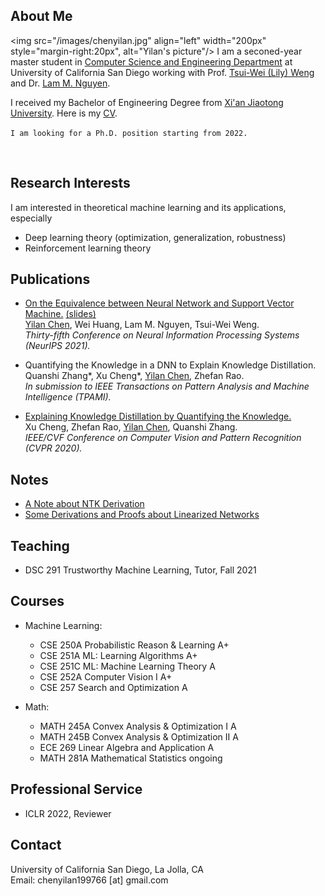 ## About Me

<img src="/images/chenyilan.jpg" align="left" width="200px" style="margin-right:20px", alt="Yilan's picture"/>
I am a seconed-year master student in [Computer Science and Engineering Department](https://cse.ucsd.edu/) at University of California San Diego working with Prof. [Tsui-Wei (Lily) Weng](https://lilyweng.github.io/) and Dr. [Lam M. Nguyen](https://lamnguyen-mltd.github.io/). 
<!-- Before that, I spent some time as a research intern at [University of Technology Sydney](https://www.uts.edu.au/), advised by Prof. [Richard Xu](https://www.uts.edu.au/staff/yida.xu) and [Shanghai Jiao Tong University](http://en.sjtu.edu.cn/), advised by Prof. [Quanshi Zhang](http://qszhang.com/).  -->
I received my Bachelor of Engineering Degree from [Xi'an Jiaotong University](http://en.xjtu.edu.cn/). 
Here is my [CV](https://chenyilan.net/files/CV_Yilan_Chen.pdf). 

`I am looking for a Ph.D. position starting from 2022.`

<br clear="left"/>




<!-- I am a seconed-year master student in [Computer Science and Engineering Department](https://cse.ucsd.edu/) at University of California San Diego working with Prof. [Tsui-Wei (Lily) Weng](https://lilyweng.github.io/) and Dr. [Lam M. Nguyen](https://lamnguyen-mltd.github.io/). I received my Bachelor of Engineering Degree from [Xi'an Jiaotong University](http://en.xjtu.edu.cn/). Here is my [CV](https://chenyilan.net/files/CV_Yilan_Chen.pdf).
<img src="https://leslie-ch.github.io/images/chenyilan.jpg" align="right" width="200px"  style="margin-right:50px" >

<br clear="right"/>

`I am looking for a Ph.D. position starting from 2022.` -->




## Research Interests


I am interested in theoretical machine learning and its applications, especially 
- Deep learning theory (optimization, generalization, robustness)
- Reinforcement learning theory




## Publications

- [On the Equivalence between Neural Network and Support Vector Machine.](https://arxiv.org/abs/2111.06063) [(slides)](http://chenyilan.net/files/SVM_Slides.pdf)<br>
<u>Yilan Chen</u>, Wei Huang, Lam M. Nguyen, Tsui-Wei Weng.<br>
<i>Thirty-fifth Conference on Neural Information Processing Systems (NeurIPS 2021).</i><br>

- Quantifying the Knowledge in a DNN to Explain Knowledge Distillation.<br>
Quanshi Zhang\*, Xu Cheng\*, <u>Yilan Chen</u>, Zhefan Rao.<br>
<i>In submission to IEEE Transactions on Pattern Analysis and Machine Intelligence (TPAMI).</i><br>


- [Explaining Knowledge Distillation by Quantifying the Knowledge.](https://arxiv.org/abs/2003.03622)<br>
Xu Cheng, Zhefan Rao, <u>Yilan Chen</u>, Quanshi Zhang.<br>
<i>IEEE/CVF Conference on Computer Vision and Pattern Recognition (CVPR 2020).</i><br>



## Notes
- [A Note about NTK Derivation](http://chenyilan.net/files/ntk_derivation.pdf)
- [Some Derivations and Proofs about Linearized Networks](http://chenyilan.net/files/linearized_network.pdf)


<!-- **<font size='5'>Projects</font>**
* [Prototype Selection for Nearest Neighbor](http://chenyilan.net/files/Prototype_Selection.pdf)
* [Coordinate Descent](http://chenyilan.net/files/coord_desc.pdf) -->




## Teaching
- DSC 291 Trustworthy Machine Learning, Tutor, Fall 2021






## Courses
- Machine Learning:
  - CSE 250A Probabilistic Reason & Learning  A+
  - CSE 251A ML: Learning Algorithms  A+
  - CSE 251C ML: Machine Learning Theory  A
  - CSE	252A Computer Vision I  A+
  - CSE	257  Search and Optimization A

- Math:
  - MATH 245A	Convex Analysis & Optimization I  A
  - MATH 245B	Convex Analysis & Optimization II  A
  - ECE	269   Linear Algebra and Application A
  - MATH 281A Mathematical Statistics ongoing






## Professional Service

- ICLR 2022, Reviewer




## Contact

University of California San Diego, La Jolla, CA<br>
Email: chenyilan199766 [at] gmail.com